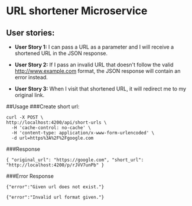 URL shortener Microservice
==========================

## User stories:

* **User Story 1:** I can pass a URL as a parameter and I will receive a shortened URL in the JSON response.

* **User Story 2:** If I pass an invalid URL that doesn't follow the valid http://www.example.com format, the JSON response will contain an error instead.

* **User Story 3:** When I visit that shortened URL, it will redirect me to my original link.

##Usage
###Create short url:

````
curl -X POST \
http://localhost:4200/api/short-urls \
  -H 'cache-control: no-cache' \
  -H 'content-type: application/x-www-form-urlencoded' \
  -d url=https%3A%2F%2Fgoogle.com
````
###Response

````
{ "original_url": "https://google.com", "short_url": "http://localhost:4200/p/rJVV7unPb" }
````
###Error Response

````
{"error":"Given url does not exist."}
````
````
{"error":"Invalid url format given."}
````
